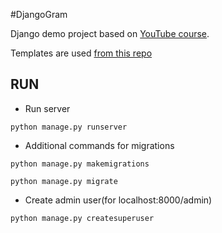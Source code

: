 #DjangoGram

Django demo project based on [YouTube course](https://www.youtube.com/watch?v=xSUm6iMtREA&list=PLj-dJy-nCFS2r1hniPVaarBM_xJwnwFU5).

Templates are used [from this repo](https://github.com/tomitokko/django-social-media-template)

## RUN
- Run server
```
python manage.py runserver
```

- Additional commands for migrations
```
python manage.py makemigrations

python manage.py migrate
```

- Create admin user(for localhost:8000/admin)
```
python manage.py createsuperuser
```


<!--                                                    <li>-->
<!--                                                        <a href="#" class="flex items-center px-3 py-2 hover:bg-gray-200 hover:text-gray-800 rounded-md ">-->
<!--                                                            <i class="uil-share-alt mr-1"></i> Share-->
<!--                                                        </a>-->
<!--                                                    </li>-->
<!--                                                    <li>-->
<!--                                                        <a href="{% url 'edit_post' post.id %}" class="flex items-center px-3 py-2 hover:bg-gray-200 hover:text-gray-800 rounded-md ">-->
<!--                                                            <i class="uil-edit-alt mr-1"></i> Edit Post-->
<!--                                                        </a>-->
<!--                                                    </li>-->
<!--                                                    <li>-->
<!--                                                        <a href="{% url 'disable_comments' post.id %}" class="flex items-center px-3 py-2 hover:bg-gray-200 hover:text-gray-800 rounded-md ">-->
<!--                                                            <i class="uil-comment-slash mr-1"></i> Disable comments-->
<!--                                                        </a>-->
<!--                                                    </li>-->
<!--                                                    <li>-->
<!--                                                        <hr class="-mx-2 my-2 ">-->
<!--                                                    </li>-->